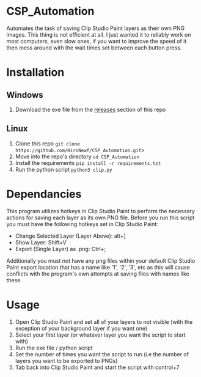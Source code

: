# CSP_Automation
Automates the task of saving Clip Studio Paint layers as their own PNG images. This thing is not efficient at all. I just wanted it to reliably work on most computers, even slow ones, if you want to improve the speed of it then mess around with the wait times set between each button press. 

# Installation
## Windows
1. Download the exe file from the [releases](https://github.com/HiroNewf/CSP_Automation/releases) section of this repo
## Linux
1. Clone this repo `git clone https://github.com/HiroNewf/CSP_Automation.git`>
2. Move into the repo's directory `cd CSP_Automation`
3. Install the requirements `pip install -r requirements.txt`
4. Run the python script `python3 clip.py`
# Dependancies
This program utilizes hotkeys in Clip Studio Paint to perform the necessary actions for saving each layer as its own PNG file. Before you run this script you must have the following hotkeys set in Clip Studio Paint:
- Change Selected Layer (Layer Above): alt+]
- Show Layer: Shift+V
- Export (Single Layer) as .png: Ctrl+;

Additionally you must not have any png files within your default Clip Studio Paint export location that has a name like '1', '2', '3', etc as this will cause conflicts with the program's own attempts at saving files with names like these.
# Usage
1. Open Clip Studio Paint and set all of your layers to not visible (with the exception of your background layer if you want one)
2. Select your first layer (or whatever layer you want the script to start with)
3. Run the exe file / python script
4. Set the number of times you want the script to run (i.e the number of layers you want to be exported to PNGs)
5. Tab back into Clip Studio Paint and start the script with control+7
